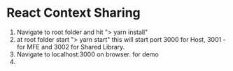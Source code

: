 # React Context Sharing
1. Navigate to root folder and hit "> yarn install"
2. at root folder start "> yarn start" this will start port 3000 for Host, 3001 - for MFE and 3002 for Shared Library.
3. Navigate to localhost:3000 on browser. for demo
4. 

